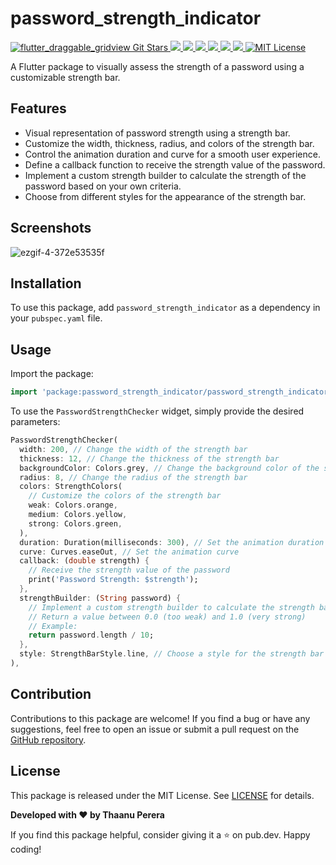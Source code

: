 # password_strength_indicator

<a href="https://github.com/Thaanu2001/password-strength-indicator/stargazers">
<img src="https://img.shields.io/github/stars/Thaanu2001/password-strength-indicator?style=social" alt="flutter_draggable_gridview Git Stars">
</a>
<a href="https://developer.android.com" style="pointer-events: stroke;" target="_blank">
<img src="https://img.shields.io/badge/platform-android-blue">
</a>
<a href="https://developer.apple.com/ios/" style="pointer-events: stroke;" target="_blank">
<img src="https://img.shields.io/badge/platform-iOS-blue">
</a>
<a href="" style="pointer-events: stroke;" target="_blank">
<img src="https://img.shields.io/badge/platform-Linux-blue">
</a>
<a href="" style="pointer-events: stroke;" target="_blank">
<img src="https://img.shields.io/badge/platform-Mac-blue">
</a>
<a href="" style="pointer-events: stroke;" target="_blank">
<img src="https://img.shields.io/badge/platform-web-blue">
</a>
<a href="" style="pointer-events: stroke;" target="_blank">
<img src="https://img.shields.io/badge/platform-Windows-blue">
</a>
<a href="https://opensource.org/licenses/MIT"><img src="https://img.shields.io/badge/license-MIT-purple.svg" alt="MIT License"></a>

A Flutter package to visually assess the strength of a password using a customizable strength bar.

## Features

- Visual representation of password strength using a strength bar.
- Customize the width, thickness, radius, and colors of the strength bar.
- Control the animation duration and curve for a smooth user experience.
- Define a callback function to receive the strength value of the password.
- Implement a custom strength builder to calculate the strength of the password based on your own criteria.
- Choose from different styles for the appearance of the strength bar.

## Screenshots

![ezgif-4-372e53535f](https://github.com/Thaanu2001/password-strength-indicator/assets/55238280/97d90212-972b-4a76-af1a-9fd425cdc984)

## Installation

To use this package, add `password_strength_indicator` as a dependency in your `pubspec.yaml` file.

## Usage

Import the package:

```dart
import 'package:password_strength_indicator/password_strength_indicator.dart';
```

To use the `PasswordStrengthChecker` widget, simply provide the desired parameters:

```dart
PasswordStrengthChecker(
  width: 200, // Change the width of the strength bar
  thickness: 12, // Change the thickness of the strength bar
  backgroundColor: Colors.grey, // Change the background color of the strength bar
  radius: 8, // Change the radius of the strength bar
  colors: StrengthColors(
    // Customize the colors of the strength bar
    weak: Colors.orange,
    medium: Colors.yellow,
    strong: Colors.green,
  ),
  duration: Duration(milliseconds: 300), // Set the animation duration
  curve: Curves.easeOut, // Set the animation curve
  callback: (double strength) {
    // Receive the strength value of the password
    print('Password Strength: $strength');
  },
  strengthBuilder: (String password) {
    // Implement a custom strength builder to calculate the strength based on your criteria
    // Return a value between 0.0 (too weak) and 1.0 (very strong)
    // Example:
    return password.length / 10;
  },
  style: StrengthBarStyle.line, // Choose a style for the strength bar
),
```

## Contribution

Contributions to this package are welcome! If you find a bug or have any suggestions, feel free to open an issue or submit a pull request on the [GitHub repository](https://github.com/Thaanu2001/password-strength-indicator).

## License

This package is released under the MIT License. See [LICENSE](LICENSE) for details.

**Developed with ❤️ by Thaanu Perera**

If you find this package helpful, consider giving it a ⭐ on pub.dev. Happy coding!
